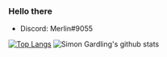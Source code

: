 ### Hello there

- Discord: Merlin#9055

[![Top Langs](https://github-readme-stats.vercel.app/api/top-langs/?username=merlinlcb)](https://github.com/anuraghazra/github-readme-stats)
![Simon Gardling's github stats](https://github-readme-stats.vercel.app/api?username=merlinlcb&show_icons=true&theme=gruvbox)

